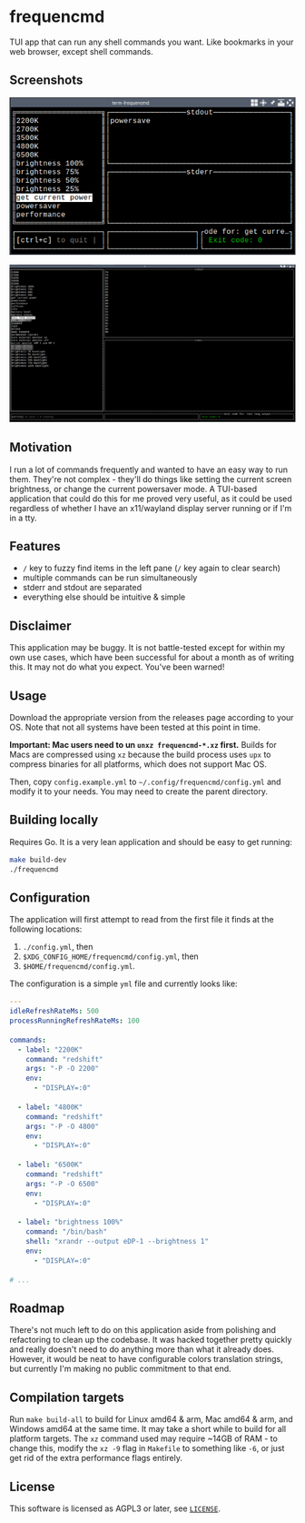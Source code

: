 # frequencmd

TUI app that can run any shell commands you want. Like bookmarks in your web browser, except shell commands.

## Screenshots

![A screenshot of frequencmd running in a small terminal in the st terminal emulator inside the Awesome Window Manager running on x11](./screenshots/frequencmd.png)

![A larger screenshot of frequencmd running in a terminal in the st terminal emulator inside the Awesome Window Manager running on x11](./screenshots/frequencmd-lg.png)

## Motivation

I run a lot of commands frequently and wanted to have an easy way to run them. They're not complex - they'll do things like setting the current screen brightness, or change the current powersaver mode. A TUI-based application that could do this for me proved very useful, as it could be used regardless of whether I have an x11/wayland display server running or if I'm in a tty.

## Features

- `/` key to fuzzy find items in the left pane (`/` key again to clear search)
- multiple commands can be run simultaneously
- stderr and stdout are separated
- everything else should be intuitive & simple

## Disclaimer

This application may be buggy. It is not battle-tested except for within my own use cases, which have been successful for about a month as of writing this. It may not do what you expect. You've been warned!

## Usage

Download the appropriate version from the releases page according to your OS. Note that not all systems have been tested at this point in time.

**Important: Mac users need to un `unxz frequencmd-*.xz` first.** Builds for Macs are compressed using `xz` because the build process uses `upx` to compress binaries for all platforms, which does not support Mac OS.

Then, copy `config.example.yml` to `~/.config/frequencmd/config.yml` and modify it to your needs. You may need to create the parent directory.

## Building locally

Requires Go. It is a very lean application and should be easy to get running:

```bash
make build-dev
./frequencmd
```

## Configuration

The application will first attempt to read from the first file it finds at the following locations:

1. `./config.yml`, then
2. `$XDG_CONFIG_HOME/frequencmd/config.yml`, then
3. `$HOME/frequencmd/config.yml`.

The configuration is a simple `yml` file and currently looks like:

```yaml
---
idleRefreshRateMs: 500
processRunningRefreshRateMs: 100

commands:
  - label: "2200K"
    command: "redshift"
    args: "-P -O 2200"
    env:
      - "DISPLAY=:0"

  - label: "4800K"
    command: "redshift"
    args: "-P -O 4800"
    env:
      - "DISPLAY=:0"

  - label: "6500K"
    command: "redshift"
    args: "-P -O 6500"
    env:
      - "DISPLAY=:0"

  - label: "brightness 100%"
    command: "/bin/bash"
    shell: "xrandr --output eDP-1 --brightness 1"
    env:
      - "DISPLAY=:0"

# ...
```

## Roadmap

There's not much left to do on this application aside from polishing and refactoring to clean up the codebase. It was hacked together pretty quickly and really doesn't need to do anything more than what it already does. However, it would be neat to have configurable colors translation strings, but currently I'm making no public commitment to that end.

## Compilation targets

Run `make build-all` to build for Linux amd64 & arm, Mac amd64 & arm, and Windows amd64 at the same time. It may take a short while to build for all platform targets. The `xz` command used may require ~14GB of RAM - to change this, modify the `xz -9` flag in `Makefile` to something like `-6`, or just get rid of the extra performance flags entirely.

## License

This software is licensed as AGPL3 or later, see [`LICENSE`](/LICENSE).
